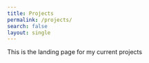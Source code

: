 ```yaml
---
title: Projects
permalink: /projects/
search: false
layout: single
---
```


This is the landing page for my current projects

